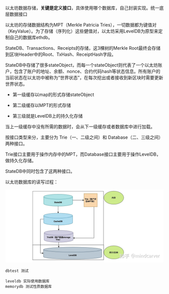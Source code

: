 以太坊数据存储，**关键是定义接口**，具体使用哪个数据库，自己封装实现。统一底层数据接口

以太坊的存储数据结构为MPT（Merkle Patricia Tries），一切数据都为键值对（KeyValue）。为了存储（序列化）这些健值对，以太坊采用LevelDB为原型来定制自己的数据库ethdb。

StateDB、Transactions、Receipts的存储，这3棵树的Merkle Root最终会存储到区块Header中的Root、TxHash、ReceiptHash字段。

StateDB中存储了很多stateObject，而每一个stateObject则代表了一个以太坊账户，包含了账户的地址、余额、nonce、合约代码hash等状态信息。所有账户的当前状态在以太坊中被称为“世界状态”，在每次挖出或者接收到新区块时需要更新世界状态。

* 第一级缓存以map的形式存储stateObject

* 第二级缓存以MPT的形式存储

* 第三级就是LevelDB上的持久化存储

当上一级缓存中没有所需的数据时，会从下一级缓存或者数据库中进行加载。

按接口类型来分，主要分为 Trie（一、二级之间）和 Database（二、三级之间）两种接口。

Trie接口主要用于操作内存中的MPT，而Database接口主要用于操作LevelDB，做持久化存储。

StateDB中同时包含了这两种接口。

以太坊数据库的读写过程：

![](/assets/ethdb.png)

```
dbtest 测试

leveldb 实际使用数据库
memorydb 测试性质数据库
```





